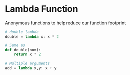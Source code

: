 # Lambda Function

Anonymous functions to help reduce our function footprint

```python
# double lambda
double = lambda x: x * 2

# Same as
def double(num):
    return x * 2

# Multiple arguments
add = lambda x,y: x + y
```

